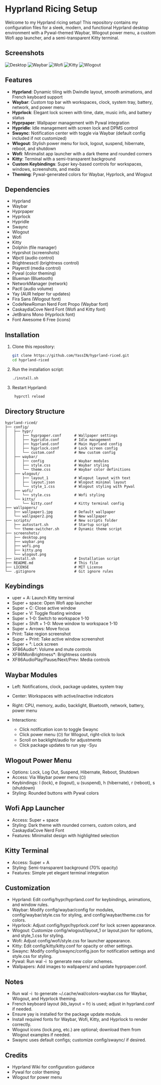 # Hyprland Ricing Setup

Welcome to my Hyprland ricing setup! This repository contains my configuration files for a sleek, modern, and functional Hyprland desktop environment with a Pywal-themed Waybar, Wlogout power menu, a custom Wofi app launcher, and a semi-transparent Kitty terminal.

## Screenshots
![Desktop](screenshots/desktop.png)
![Waybar](screenshots/waybar.png)
![Wofi](screenshots/wofi.png)
![Kitty](screenshots/kitty.png)
![Wlogout](screenshots/wlogout.png)

## Features
- **Hyprland**: Dynamic tiling with Dwindle layout, smooth animations, and French keyboard support
- **Waybar**: Custom top bar with workspaces, clock, system tray, battery, network, and power menu
- **Hyprlock**: Elegant lock screen with time, date, music info, and battery status
- **Hyprpaper**: Wallpaper management with Pywal integration
- **Hypridle**: Idle management with screen lock and DPMS control
- **Swaync**: Notification center with toggle via Waybar (default config included if not customized)
- **Wlogout**: Stylish power menu for lock, logout, suspend, hibernate, reboot, and shutdown
- **Wofi**: Minimalist app launcher with a dark theme and rounded corners
- **Kitty**: Terminal with a semi-transparent background
- **Custom Keybindings**: Super key-based controls for workspaces, windows, screenshots, and media
- **Theming**: Pywal-generated colors for Waybar, Hyprlock, and Wlogout

## Dependencies
- Hyprland
- Waybar
- Hyprpaper
- Hyprlock
- Hypridle
- Swaync
- Wlogout
- Wofi
- Kitty
- Dolphin (file manager)
- Hyprshot (screenshots)
- Wpctl (audio control)
- Brightnessctl (brightness control)
- Playerctl (media control)
- Pywal (color theming)
- Blueman (Bluetooth)
- NetworkManager (network)
- Pactl (audio volume)
- Yay (AUR helper for updates)
- Fira Sans (Wlogout font)
- CodeNewRoman Nerd Font Propo (Waybar font)
- CaskaydiaCove Nerd Font (Wofi and Kitty font)
- JetBrains Mono (Hyprlock font)
- Font Awesome 6 Free (icons)

## Installation
1. Clone this repository:
   ```bash
   git clone https://github.com/YassIN/hyprland-riced.git
   cd hyprland-riced
2. Run the installation script:
   ```bash
   ./install.sh
3. Restart Hyprland:
   ```bash
    hyprctl reload

## Directory Structure

```
hyprland-riced/
├── config/
│   ├── hypr/
│   │   ├── hyprpaper.conf      # Wallpaper settings
│   │   ├── hypridle.conf       # Idle management
│   │   ├── hyprland.conf       # Main Hyprland config
│   │   ├── hyprlock.conf       # Lock screen config
│   │   └── custom.conf         # New custom config
│   ├── waybar/
│   │   ├── config              # Waybar modules
│   │   ├── style.css           # Waybar styling
│   │   └── theme.css           # Waybar color definitions
│   ├── wlogout/
│   │   ├── layout_1            # Wlogout layout with text
│   │   ├── layout.json         # Wlogout minimal layout
│   │   └── style_1.css         # Wlogout styling with Pywal
│   ├── wofi/
│   │   └── style.css           # Wofi styling
│   └── kitty/
│       └── kitty.conf          # Kitty terminal config
├── wallpapers/
│   ├── wallpaper1.jpg          # Default wallpaper
│   └── wallpaper2.png          # New wallpaper
├── scripts/                    # New scripts folder
│   ├── autostart.sh            # Startup script
│   └── theme-switcher.sh       # Dynamic theme script
├── screenshots/
│   ├── desktop.png
│   ├── waybar.png
│   ├── wofi.png
│   ├── kitty.png
│   └── wlogout.png
├── install.sh                  # Installation script
├── README.md                   # This file
├── LICENSE                     # MIT License
└── .gitignore                  # Git ignore rules
```


## Keybindings

- uper + A: Launch Kitty terminal
- Super + space: Open Wofi app launcher
- Super + C: Close active window
- Super + V: Toggle floating window
- Super + 1-0: Switch to workspace 1-10
- Super + Shift + 1-0: Move window to workspace 1-10
- Super + Arrows: Move focus
- Print: Take region screenshot
- Super + Print: Take active window screenshot
- Super + ²: Lock screen
- XF86Audio*: Volume and mute controls
- XF86MonBrightness*: Brightness controls
- XF86AudioPlay/Pause/Next/Prev: Media controls

## Waybar Modules

- Left: Notifications, clock, package updates, system tray
- Center: Workspaces with active/inactive indicators
- Right: CPU, memory, audio, backlight, Bluetooth, network, battery, power menu
- Interactions:

    - Click notification icon to toggle Swaync
    - Click power menu (⏻) for Wlogout, right-click to lock
    - Scroll on backlight/audio for adjustments
    - Click package updates to run yay -Syu

## Wlogout Power Menu

- Options: Lock, Log Out, Suspend, Hibernate, Reboot, Shutdown
- Access: Via Waybar power menu (⏻)
- Keybindings: l (lock), e (logout), u (suspend), h (hibernate), r (reboot), s (shutdown)
- Styling: Rounded buttons with Pywal colors

## Wofi App Launcher

- Access: Super + space
- Styling: Dark theme with rounded corners, custom colors, and CaskaydiaCove Nerd Font
- Features: Minimalist design with highlighted selection

## Kitty Terminal

- Access: Super + A
- Styling: Semi-transparent background (70% opacity)
- Features: Simple yet elegant terminal integration

## Customization

- Hyprland: Edit config/hypr/hyprland.conf for keybindings, animations, and window rules.
- Waybar: Modify config/waybar/config for modules, config/waybar/style.css for styling, and config/waybar/theme.css for colors.
- Hyprlock: Adjust config/hypr/hyprlock.conf for lock screen appearance.
- Wlogout: Customize config/wlogout/layout_1 or layout.json for options, and style_1.css for styling.
- Wofi: Adjust config/wofi/style.css for launcher appearance.
- Kitty: Edit config/kitty/kitty.conf for opacity or other settings.
- Swaync: Modify config/swaync/config.json for notification settings and style.css for styling.
- Pywal: Run wal -i <image> to generate new color schemes.
- Wallpapers: Add images to wallpapers/ and update hyprpaper.conf.

## Notes

- Run wal -i <image> to generate ~/.cache/wal/colors-waybar.css for Waybar, Wlogout, and Hyprlock theming.
- French keyboard layout (kb_layout = fr) is used; adjust in hyprland.conf if needed.
- Ensure yay is installed for the package update module.
- Install required fonts for Waybar, Wofi, Kitty, and Hyprlock to render correctly.
- Wlogout icons (lock.png, etc.) are optional; download them from Wlogout examples if needed.
- Swaync uses default configs; customize config/swaync/ if desired.

## Credits

- Hyprland Wiki for configuration guidance
- Pywal for color theming
- Wlogout for power menu
